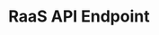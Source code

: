 ---
title: RaaS API Endpoint
position_number: 2
parameters:
  - name:
    content:
content_markdown: |-
  #### Development
  ##### [https://api-dev.digitalhumani.com/](https://api-dev.digitalhumani.com/)

  #### Production
  ##### [https://api.digitalhumani.com/](https://api.digitalhumani.com/)
  
---